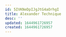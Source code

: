 ```yaml
---
id: 5IVKNeDpIJgJtG4aOrhgI
title: Alexander Technique
desc: ''
updated: 1644961726957
created: 1644961726957
---
```


